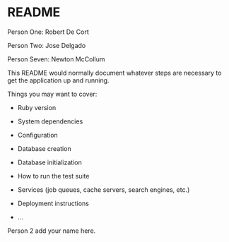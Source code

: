 # README

Person One: Robert De Cort

Person Two: Jose Delgado

Person Seven: Newton McCollum

This README would normally document whatever steps are necessary to get the
application up and running.

Things you may want to cover:

* Ruby version

* System dependencies

* Configuration

* Database creation

* Database initialization

* How to run the test suite

* Services (job queues, cache servers, search engines, etc.)

* Deployment instructions

* ...

Person 2 add your name here.
